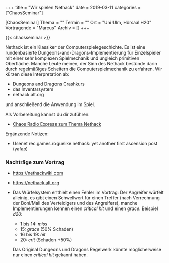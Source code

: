+++
title = "Wir spielen Nethack"
date = 2019-03-11
categories = ["ChaosSeminar"]

[ChaosSeminar]
Thema = ""
Termin = ""
Ort = "Uni Ulm, Hörsaal H20"
Vortragende = "Marcus"
Archiv = []
+++

{{< chaosseminar >}}

Nethack ist ein Klassiker der Computerspielegeschichte. Es ist eine rundenbasierte Dungeons-and-Dragons-Implementierung für Einzelspieler mit einer sehr komplexen Spielmechanik und ungleich primitiven Oberfläche. Manche Leute meinen, der Sinn des Nethack bestünde darin durch regelmäßiges Scheitern die Computerspielmechanik zu erfahren. Wir kürzen diese Interpretation ab:

- Dungeons and Dragons Crashkurs
- das Inventarsystem
- nethack.alt.org

und anschließend die Anwendung im Spiel.

Als Vorbereitung kannst du dir zuführen:

-  [Chaos Radio Express zum Thema Nethack](https://cre.fm/cre199-nethack)

Ergänzende Notizen:

- Usenet rec.games.roguelike.nethack: yet another first ascension post (yafap)


### Nachträge zum Vortrag

- https://nethackwiki.com
- https://nethack.alt.org
- Das Würfelsystem enthielt einen Fehler im Vortrag: Der Angreifer würfelt alleinig, es gibt einen Schwellwert für einen Treffer (nach Verrechnung der Boni/Mali des Verteidigers und des Angreifers), manche Implementierungen kennen einen *critical hit* und einen *grace*.
    Beispiel *d20*:
    - 1 bis 14: *miss*
    - 15: *grace* (50% Schaden)
    - 16 bis 19: *hit*
    - 20: *crit* (Schaden +50%)

    Das Original Dungeons und Dragons Regelwerk könnte möglicherweise nur einen *critical hit* gekannt haben.

